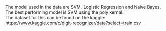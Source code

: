 The model used in the data are SVM, Logistic Regression and Naive Bayes.<br/>
The best performing model is SVM using the poly kernal.<br/>
The dataset for this can be found on the kaggle: https://www.kaggle.com/c/digit-recognizer/data?select=train.csv
